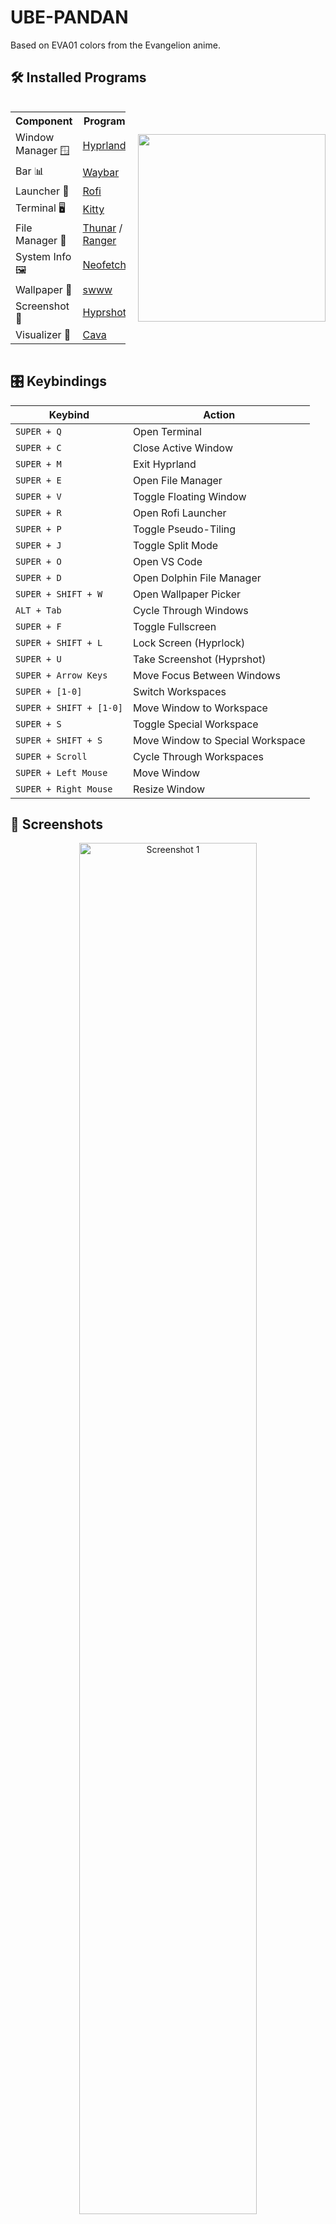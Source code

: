 # UBE-PANDAN

Based on EVA01 colors from the Evangelion anime.

## 🛠 Installed Programs

<div style="display: flex; align-items: center;">
  <table>
    <tr>
      <th>Component</th>
      <th>Program</th>
    </tr>
    <tr>
      <td>Window Manager 🪟</td>
      <td><a href="https://github.com/hyprwm/Hyprland">Hyprland</a></td>
    </tr>
    <tr>
      <td>Bar 📊</td>
      <td><a href="https://github.com/Alexays/Waybar">Waybar</a></td>
    </tr>
    <tr>
      <td>Launcher 🚀</td>
      <td><a href="https://github.com/davatorium/rofi">Rofi</a></td>
    </tr>
    <tr>
      <td>Terminal 🖥️</td>
      <td><a href="https://github.com/kovidgoyal/kitty">Kitty</a></td>
    </tr>
    <tr>
      <td>File Manager 📁</td>
      <td><a href="https://github.com/dfmgr/Thunar">Thunar</a> / <a href="https://github.com/ranger/ranger">Ranger</a></td>
    </tr>
    <tr>
      <td>System Info 🖼️</td>
      <td><a href="https://github.com/dylanaraps/neofetch">Neofetch</a></td>
    </tr>
    <tr>
      <td>Wallpaper 🎨</td>
      <td><a href="https://github.com/LGFae/swww">swww</a></td>
    </tr>
    <tr>
      <td>Screenshot 📸</td>
      <td><a href="https://github.com/hyprwm/hyprshot">Hyprshot</a></td>
    </tr>
    <tr>
      <td>Visualizer 🎵</td>
      <td><a href="https://github.com/karlstav/cava">Cava</a></td>
    </tr>
  </table>
  <img src="./images/logo.png" width="300px" style="margin-left: 20px;"/>
</div>

## 🎛 Keybindings

| Keybind | Action |
|---------|--------|
| `SUPER + Q` | Open Terminal |
| `SUPER + C` | Close Active Window |
| `SUPER + M` | Exit Hyprland |
| `SUPER + E` | Open File Manager |
| `SUPER + V` | Toggle Floating Window |
| `SUPER + R` | Open Rofi Launcher |
| `SUPER + P` | Toggle Pseudo-Tiling |
| `SUPER + J` | Toggle Split Mode |
| `SUPER + O` | Open VS Code |
| `SUPER + D` | Open Dolphin File Manager |
| `SUPER + SHIFT + W` | Open Wallpaper Picker |
| `ALT + Tab` | Cycle Through Windows |
| `SUPER + F` | Toggle Fullscreen |
| `SUPER + SHIFT + L` | Lock Screen (Hyprlock) |
| `SUPER + U` | Take Screenshot (Hyprshot) |
| `SUPER + Arrow Keys` | Move Focus Between Windows |
| `SUPER + [1-0]` | Switch Workspaces |
| `SUPER + SHIFT + [1-0]` | Move Window to Workspace |
| `SUPER + S` | Toggle Special Workspace |
| `SUPER + SHIFT + S` | Move Window to Special Workspace |
| `SUPER + Scroll` | Cycle Through Workspaces |
| `SUPER + Left Mouse` | Move Window |
| `SUPER + Right Mouse` | Resize Window |

## 📸 Screenshots

<p align="center">
  <img src="./screenshots/1.png" alt="Screenshot 1" width="75%" />
  <img src="./screenshots/2.png" alt="Screenshot 2" width="75%" />
  <img src="./screenshots/3.png" alt="Screenshot 3" width="75%" />
  <img src="./screenshots/4.png" alt="Screenshot 4" width="75%" />
  <img src="./screenshots/5.png" alt="Screenshot 5" width="75%" />
  <img src="./screenshots/6.png" alt="Screenshot 6" width="75%" />
  <img src="./screenshots/7.png" alt="Screenshot 7" width="75%" />
  <img src="./screenshots/8.png" alt="Screenshot 8" width="75%" />
  <img src="./screenshots/9.png" alt="Screenshot 9" width="75%" />
  <img src="./screenshots/10.png" alt="Screenshot 10" width="75%" />
</p>

## ⚡ Installation

Clone the repository and run the installation script:

```bash
 git clone https://github.com/Sumichaaan19/ubepandan.git
 cd ~/ubepandan/scripts
 ./install.sh
```

## 🎨 Theme

This rice is based on the **EVA01** and **JOKER** color themes, including Waybar and terminal colors.

## Notes
- You can always manually install dependencies and copy the config files if the install script doesn’t work properly.
- The install script is optimized for freshly installed Arch Linux.
- If you are using a low-end laptop or want to reduce power consumption, remove the Cava section in `waybar.conf`, as it is a battery hog.

---

This rice is a work in progress, and I'll continue updating it with more tweaks and improvements!
